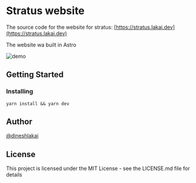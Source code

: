 # Stratus website

The source code for the website for stratus: [https://stratus.lakai.dev](https://stratus.lakai.dev)

The website wa built in Astro

![demo](https://user-images.githubusercontent.com/4678264/208281494-f1a32288-a740-4e82-9597-72a2d78fe15f.gif)




## Getting Started


### Installing
```
yarn install && yarn dev
```

## Author
[@dineshlakai](https://twitter.com/dineshlakai)

## License

This project is licensed under the MIT License - see the LICENSE.md file for details
